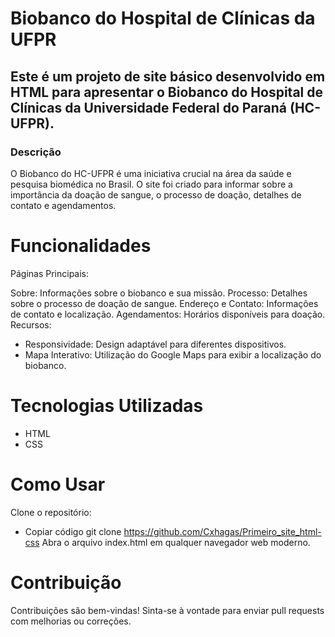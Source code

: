 # Biobanco do Hospital de Clínicas da UFPR
## Este é um projeto de site básico desenvolvido em HTML para apresentar o Biobanco do Hospital de Clínicas da Universidade Federal do Paraná (HC-UFPR).

### Descrição
O Biobanco do HC-UFPR é uma iniciativa crucial na área da saúde e pesquisa biomédica no Brasil. O site foi criado para informar sobre a importância da doação de sangue, o processo de doação, detalhes de contato e agendamentos.

# Funcionalidades
Páginas Principais:

Sobre: Informações sobre o biobanco e sua missão.
Processo: Detalhes sobre o processo de doação de sangue.
Endereço e Contato: Informações de contato e localização.
Agendamentos: Horários disponíveis para doação.
Recursos:

- Responsividade: Design adaptável para diferentes dispositivos.
- Mapa Interativo: Utilização do Google Maps para exibir a localização do biobanco.

# Tecnologias Utilizadas
- HTML
- CSS

# Como Usar
Clone o repositório:
- Copiar código
git clone https://github.com/Cxhagas/Primeiro_site_html-css
Abra o arquivo index.html em qualquer navegador web moderno.

# Contribuição
Contribuições são bem-vindas! Sinta-se à vontade para enviar pull requests com melhorias ou correções.
